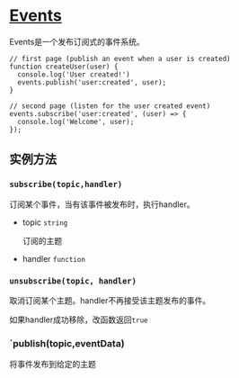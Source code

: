 
# [Events](http://ionicframework.com/docs/v2/api/util/Events/)
Events是一个发布订阅式的事件系统。

```
// first page (publish an event when a user is created)
function createUser(user) {
  console.log('User created!')
  events.publish('user:created', user);
}

// second page (listen for the user created event)
events.subscribe('user:created', (user) => {
  console.log('Welcome', user);
});

```

## 实例方法

### `subscribe(topic,handler)`

订阅某个事件，当有该事件被发布时，执行handler。

- topic `string`

	订阅的主题

- handler `function`

### `unsubscribe(topic, handler)`
取消订阅某个主题。handler不再接受该主题发布的事件。

如果handler成功移除，改函数返回`true`

### `publish(topic,eventData)

将事件发布到给定的主题

